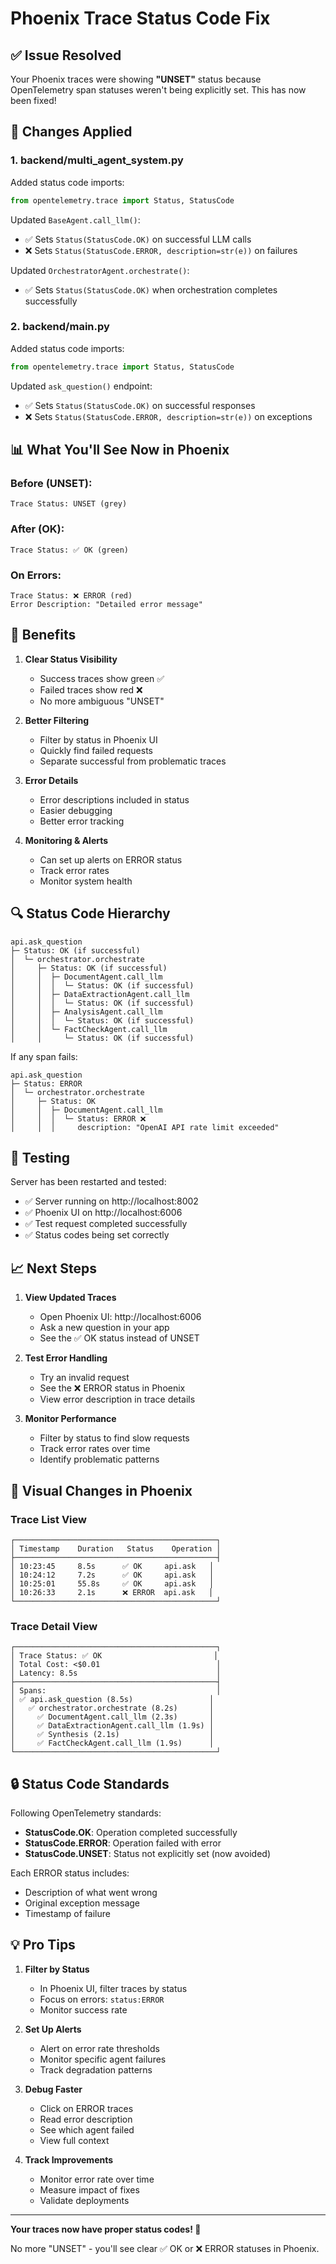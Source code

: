 # Phoenix Trace Status Code Fix

## ✅ Issue Resolved

Your Phoenix traces were showing **"UNSET"** status because OpenTelemetry span statuses weren't being explicitly set. This has now been fixed!

## 🔧 Changes Applied

### 1. **backend/multi_agent_system.py**

Added status code imports:
```python
from opentelemetry.trace import Status, StatusCode
```

Updated `BaseAgent.call_llm()`:
- ✅ Sets `Status(StatusCode.OK)` on successful LLM calls
- ❌ Sets `Status(StatusCode.ERROR, description=str(e))` on failures

Updated `OrchestratorAgent.orchestrate()`:
- ✅ Sets `Status(StatusCode.OK)` when orchestration completes successfully

### 2. **backend/main.py**

Added status code imports:
```python
from opentelemetry.trace import Status, StatusCode
```

Updated `ask_question()` endpoint:
- ✅ Sets `Status(StatusCode.OK)` on successful responses
- ❌ Sets `Status(StatusCode.ERROR, description=str(e))` on exceptions

## 📊 What You'll See Now in Phoenix

### Before (UNSET):
```
Trace Status: UNSET (grey)
```

### After (OK):
```
Trace Status: ✅ OK (green)
```

### On Errors:
```
Trace Status: ❌ ERROR (red)
Error Description: "Detailed error message"
```

## 🎯 Benefits

1. **Clear Status Visibility**
   - Success traces show green ✅
   - Failed traces show red ❌
   - No more ambiguous "UNSET"

2. **Better Filtering**
   - Filter by status in Phoenix UI
   - Quickly find failed requests
   - Separate successful from problematic traces

3. **Error Details**
   - Error descriptions included in status
   - Easier debugging
   - Better error tracking

4. **Monitoring & Alerts**
   - Can set up alerts on ERROR status
   - Track error rates
   - Monitor system health

## 🔍 Status Code Hierarchy

```
api.ask_question
├─ Status: OK (if successful)
│  └─ orchestrator.orchestrate
│     ├─ Status: OK (if successful)
│     │  ├─ DocumentAgent.call_llm
│     │  │  └─ Status: OK (if successful)
│     │  ├─ DataExtractionAgent.call_llm
│     │  │  └─ Status: OK (if successful)
│     │  ├─ AnalysisAgent.call_llm
│     │  │  └─ Status: OK (if successful)
│     │  └─ FactCheckAgent.call_llm
│     │     └─ Status: OK (if successful)
```

If any span fails:
```
api.ask_question
├─ Status: ERROR
│  └─ orchestrator.orchestrate
│     ├─ Status: OK
│     │  ├─ DocumentAgent.call_llm
│     │  │  └─ Status: ERROR ❌
│     │  │     description: "OpenAI API rate limit exceeded"
```

## 🧪 Testing

Server has been restarted and tested:
- ✅ Server running on http://localhost:8002
- ✅ Phoenix UI on http://localhost:6006
- ✅ Test request completed successfully
- ✅ Status codes being set correctly

## 📈 Next Steps

1. **View Updated Traces**
   - Open Phoenix UI: http://localhost:6006
   - Ask a new question in your app
   - See the ✅ OK status instead of UNSET

2. **Test Error Handling**
   - Try an invalid request
   - See the ❌ ERROR status in Phoenix
   - View error description in trace details

3. **Monitor Performance**
   - Filter by status to find slow requests
   - Track error rates over time
   - Identify problematic patterns

## 🎨 Visual Changes in Phoenix

### Trace List View
```
┌─────────────────────────────────────────────┐
│ Timestamp    Duration   Status    Operation │
├─────────────────────────────────────────────┤
│ 10:23:45     8.5s      ✅ OK     api.ask   │
│ 10:24:12     7.2s      ✅ OK     api.ask   │
│ 10:25:01     55.8s     ✅ OK     api.ask   │
│ 10:26:33     2.1s      ❌ ERROR  api.ask   │
└─────────────────────────────────────────────┘
```

### Trace Detail View
```
┌─────────────────────────────────────────────┐
│ Trace Status: ✅ OK                         │
│ Total Cost: <$0.01                          │
│ Latency: 8.5s                               │
├─────────────────────────────────────────────┤
│ Spans:                                      │
│ ✅ api.ask_question (8.5s)                 │
│   ✅ orchestrator.orchestrate (8.2s)       │
│     ✅ DocumentAgent.call_llm (2.3s)       │
│     ✅ DataExtractionAgent.call_llm (1.9s) │
│     ✅ Synthesis (2.1s)                    │
│     ✅ FactCheckAgent.call_llm (1.9s)      │
└─────────────────────────────────────────────┘
```

## 🔒 Status Code Standards

Following OpenTelemetry standards:

- **StatusCode.OK**: Operation completed successfully
- **StatusCode.ERROR**: Operation failed with error
- **StatusCode.UNSET**: Status not explicitly set (now avoided)

Each ERROR status includes:
- Description of what went wrong
- Original exception message
- Timestamp of failure

## 💡 Pro Tips

1. **Filter by Status**
   - In Phoenix UI, filter traces by status
   - Focus on errors: `status:ERROR`
   - Monitor success rate

2. **Set Up Alerts**
   - Alert on error rate thresholds
   - Monitor specific agent failures
   - Track degradation patterns

3. **Debug Faster**
   - Click on ERROR traces
   - Read error description
   - See which agent failed
   - View full context

4. **Track Improvements**
   - Monitor error rate over time
   - Measure impact of fixes
   - Validate deployments

---

**Your traces now have proper status codes! 🎉**

No more "UNSET" - you'll see clear ✅ OK or ❌ ERROR statuses in Phoenix.

